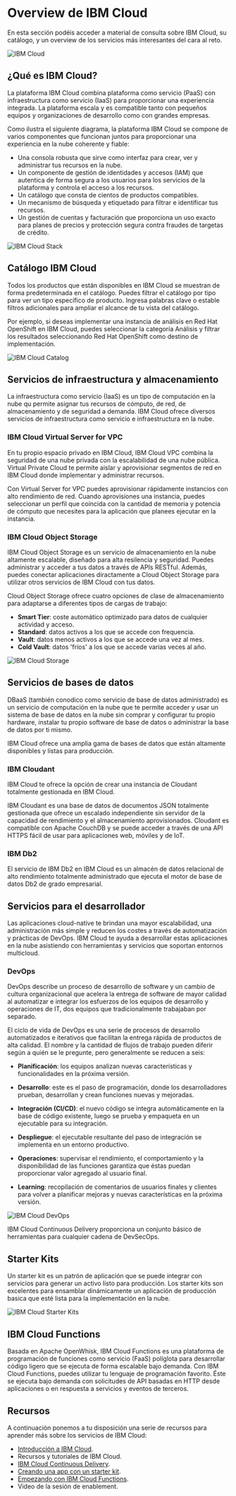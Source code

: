 # Overview de IBM Cloud

En esta sección podéis acceder a material de consulta sobre IBM Cloud, su catálogo, y un overview de los servicios más interesantes del cara al reto. 

![IBM Cloud](../images/ibmcloud-start.png)

## ¿Qué es IBM Cloud?

La plataforma IBM Cloud combina plataforma como servicio (PaaS) con infraestructura como servicio (IaaS) para proporcionar una experiencia integrada. La plataforma escala y es compatible tanto con pequeños equipos y organizaciones de desarrollo como con grandes empresas. 

Como ilustra el siguiente diagrama, la plataforma IBM Cloud se compone de varios componentes que funcionan juntos para proporcionar una experiencia en la nube coherente y fiable:

* Una consola robusta que sirve como interfaz para crear, ver y administrar tus recursos en la nube.
* Un componente de gestión de identidades y accesos (IAM) que autentica de forma segura a los usuarios para los servicios de la plataforma y controla el acceso a los recursos.
* Un catálogo que consta de cientos de productos compatibles.
* Un mecanismo de búsqueda y etiquetado para filtrar e identificar tus recursos.
* Un gestión de cuentas y facturación que proporciona un uso exacto para planes de precios y protección segura contra fraudes de targetas de crédito.

![IBM Cloud Stack](../images/ibmcloud-stack.png)


## Catálogo IBM Cloud

Todos los productos que están disponibles en IBM Cloud se muestran de forma predeterminada en el catálogo. Puedes filtrar el catálogo por tipo para ver un tipo específico de producto. Ingresa palabras clave o estable filtros adicionales para ampliar el alcance de tu vista del catálogo.

Por ejemplo, si deseas implementar una instancia de análisis en Red Hat OpenShift en IBM Cloud, puedes seleccionar la categoría Análisis y filtrar los resultados seleccionando Red Hat OpenShift como destino de implementación.

![IBM Cloud Catalog](../images/ibmcloud-catalog.png)


## Servicios de infraestructura y almacenamiento

La infraestructura como servicio (IaaS) es un tipo de computación en la nube qu permite asignar tus recursos de cómputo, de red, de almacenamiento y de seguridad a demanda. IBM Cloud ofrece diversos servicios de infraestructura como servicio e infraestructura en la nube.

### IBM Cloud Virtual Server for VPC

En tu propio espacio privado en IBM Cloud, IBM Cloud VPC combina la seguridad de una nube privada con la escalabilidad de una nube pública. Virtual Private Cloud te permite aislar y aprovisionar segmentos de red en IBM Cloud donde implementar y administrar recursos.

Con Virtual Server for VPC puedes aprovisionar rápidamente instancios con alto rendimiento de red. Cuando aprovisiones una instancia, puedes seleccionar un perfil que coincida con la cantidad de memoria y potencia de cómputo que necesites para la aplicación que planees ejecutar en la instancia.

### IBM Cloud Object Storage

IBM Cloud Object Storage es un servicio de almacenamiento en la nube altamente escalable, diseñado para alta resilencia y seguridad. Puedes administrar y acceder a tus datos a través de APIs RESTful. Además, puedes conectar aplicaciones diractamente a Cloud Object Storage para utilizar otros servicios de IBM Cloud con tus datos.

Cloud Object Storage ofrece cuatro opciones de clase de almacenamiento para adaptarse a diferentes tipos de cargas de trabajo:

* **Smart Tier**: coste automático optimizado para datos de cualquier actividad y acceso.
* **Standard**: datos activos a los que se accede con frequencia.  
* **Vault**: datos menos activos a los que se accede una vez al mes.
* **Cold Vault**: datos 'fríos' a los que se accede varias veces al año.

![IBM Cloud Storage](../images/ibmcloud-storage.png)


## Servicios de bases de datos

DBaaS (también conodico como servicio de base de datos administrado) es un servicio de computación en la nube que te permite acceder y usar un sistema de base de datos en la nube sin comprar y configurar tu propio hardware, instalar tu propio software de base de datos o administrar la base de datos por ti mismo.

IBM Cloud ofrece una amplia gama de bases de datos que están altamente disponibles y listas para producción.

### IBM Cloudant

IBM Cloud te ofrece la opción de crear una instancia de Cloudant totalmente gestionada en IBM Cloud.

IBM Cloudant es una base de datos de documentos JSON totalmente gestionada que ofrece un escalado independiente sin servidor de la capacidad de rendimiento y el almacenamiento aprovisionados. Cloudant es compatible con Apache CouchDB y se puede acceder a través de una API HTTPS fácil de usar para aplicaciones web, móviles y de IoT.

### IBM Db2

El servicio de IBM Db2 en IBM Cloud es un almacén de datos relacional de alto rendimiento totalmente administrado que ejecuta el motor de base de datos Db2 de grado empresarial.


## Servicios para el desarrollador

Las aplicaciones cloud-native te brindan una mayor escalabilidad, una administración más simple y reducen los costes a través de automatización y prácticas de DevOps. IBM Cloud te ayuda a desarrollar estas aplicaciones en la nube asistiendo con herramientas y servicios que soportan entornos multicloud.

### DevOps

DevOps describe un proceso de desarrollo de software y un cambio de cultura organizacional que acelera la entrega de software de mayor calidad al automatizar e integrar los esfuerzos de los equipos de desarrollo y operaciones de IT, dos equipos que tradicionalmente trabajaban por separado.

El ciclo de vida de DevOps es una serie de procesos de desarrollo automatizados e iterativos que facilitan la entrega rápida de productos de alta calidad. El nombre y la cantidad de flujos de trabajo pueden diferir según a quién se le pregunte, pero generalmente se reducen a seis:

- **Planificación**: los equipos analizan nuevas características y funcionalidades en la próxima versión.

- **Desarrollo**: este es el paso de programación, donde los desarrolladores prueban, desarrollan y crean funciones nuevas y mejoradas.

- **Integración (CI/CD)**: el nuevo código se integra automáticamente en la base de código existente, luego se prueba y empaqueta en un ejecutable para su integración.

- **Despliegue**: el ejecutable resultante del paso de integración se implementa en un entorno productivo.

- **Operaciones**: supervisar el rendimiento, el comportamiento y la disponibilidad de las funciones garantiza que éstas puedan proporcionar valor agregado al usuario final.

- **Learning**: recopilación de comentarios de usuarios finales y clientes para volver a planificar mejoras y nuevas características en la próxima versión.

![IBM Cloud DevOps](../images/ibmcloud-devops.png)

IBM Cloud Continuous Delivery proporciona un conjunto básico de herramientas para cualquier cadena de DevSecOps.

## Starter Kits 

Un starter kit es un patrón de aplicación que se puede integrar con servicios para generar un activo listo para producción. Los starter kits son excelentes para ensamblar dinámicamente un aplicación de producción basica que esté lista para la implementación en la nube.

![IBM Cloud Starter Kits](../images/ibmcloud-starter-kit.png)

## IBM Cloud Functions

Basada en Apache OpenWhisk, IBM Cloud Functions es una plataforma de programación de funciones como servicio (FaaS) políglota para desarrollar código ligero que se ejecuta de forma escalable bajo demanda. Con IBM Cloud Functions, puedes utilizar tu lenguaje de programación favorito. Éste se ejecuta bajo demanda con solicitudes de API basadas en HTTP desde aplicaciones o en respuesta a servicios y eventos de terceros.

## Recursos

A continuación ponemos a tu disposición una serie de recursos para aprender más sobre los servicios de IBM Cloud:

* [Introducción a IBM Cloud](https://ibm.box.com/s/nagrn4mwkj0jzsxhcti0y8x7cs2xx0i2).
* Recursos y tutoriales de IBM Cloud.
* [IBM Cloud Continuous Delivery](https://cloud.ibm.com/docs/ContinuousDelivery?topic=ContinuousDelivery-getting-started).
* [Creando una app con un starter kit](https://cloud.ibm.com/docs/apps?topic=apps-tutorial-starterkit).
* [Empezando con IBM Cloud Functions](https://cloud.ibm.com/docs/openwhisk?topic=openwhisk-getting-started).
* Video de la sesión de enablement.

